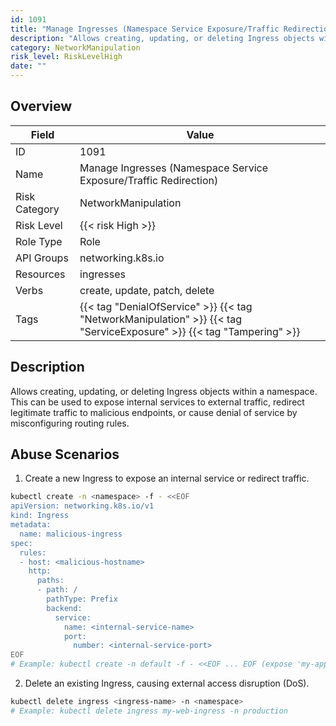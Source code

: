```yaml
---
id: 1091
title: "Manage Ingresses (Namespace Service Exposure/Traffic Redirection)"
description: "Allows creating, updating, or deleting Ingress objects within a namespace. This can be used to expose internal services to external traffic, redirect legitimate traffic to malicious endpoints, or cause denial of service by misconfiguring routing rules."
category: NetworkManipulation
risk_level: RiskLevelHigh
date: ""
---
```


## Overview

| Field         | Value                                                                                                                 |
| ------------- | --------------------------------------------------------------------------------------------------------------------- |
| ID            | 1091                                                                                                                  |
| Name          | Manage Ingresses (Namespace Service Exposure/Traffic Redirection)                                                     |
| Risk Category | NetworkManipulation                                                                                                   |
| Risk Level    | {{< risk High >}}                                                                                                     |
| Role Type     | Role                                                                                                                  |
| API Groups    | networking.k8s.io                                                                                                     |
| Resources     | ingresses                                                                                                             |
| Verbs         | create, update, patch, delete                                                                                         |
| Tags          | {{< tag "DenialOfService" >}} {{< tag "NetworkManipulation" >}} {{< tag "ServiceExposure" >}} {{< tag "Tampering" >}} |

## Description

Allows creating, updating, or deleting Ingress objects within a namespace. This can be used to expose internal services to external traffic, redirect legitimate traffic to malicious endpoints, or cause denial of service by misconfiguring routing rules.

## Abuse Scenarios

1. Create a new Ingress to expose an internal service or redirect traffic.

```bash
kubectl create -n <namespace> -f - <<EOF
apiVersion: networking.k8s.io/v1
kind: Ingress
metadata:
  name: malicious-ingress
spec:
  rules:
  - host: <malicious-hostname>
    http:
      paths:
      - path: /
        pathType: Prefix
        backend:
          service:
            name: <internal-service-name>
            port:
              number: <internal-service-port>
EOF
# Example: kubectl create -n default -f - <<EOF ... EOF (expose 'my-app-service' on 'malicious.example.com')

```

2. Delete an existing Ingress, causing external access disruption (DoS).

```bash
kubectl delete ingress <ingress-name> -n <namespace>
# Example: kubectl delete ingress my-web-ingress -n production

```
